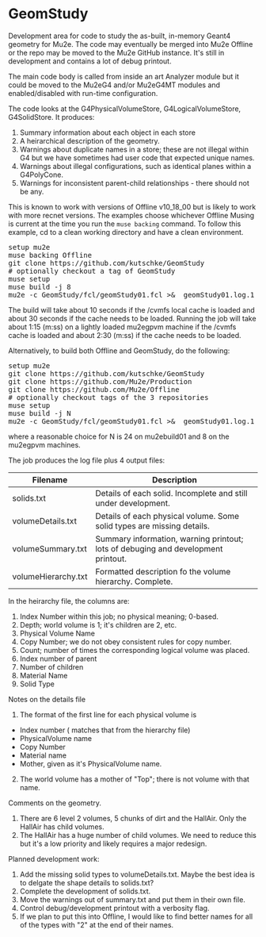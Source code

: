 # GeomStudy
Development area for code to study the as-built, in-memory Geant4 geometry for Mu2e.  The code may eventually be merged into Mu2e Offline or the repo may be moved to the Mu2e GitHub instance.
It's still in development and contains a lot of debug printout.

The main code body is called from inside an art Analyzer module but it could be moved to the Mu2eG4 and/or Mu2eG4MT modules and enabled/disabled with run-time configuration.

The code looks at the G4PhysicalVolumeStore, G4LogicalVolumeStore, G4SolidStore.  It produces:
1. Summary information about each object in each store
2. A heirarchical description of the geometry.
3. Warnings about duplicate names in a store; these are not illegal within G4 but we have sometimes had user code that expected unique names.
4. Warnings about illegal configurations, such as identical planes within a G4PolyCone.
5. Warnings for inconsistent parent-child relationships - there should not be any.

This is known to work with versions of Offline v10_18_00 but is likely to work with more recnet versions.
The examples choose whichever Offline Musing is current at the time you run the ```muse backing``` command.
To follow this example, cd to a clean working directory and have a clean environment.

<pre>
setup mu2e
muse backing Offline
git clone https://github.com/kutschke/GeomStudy
# optionally checkout a tag of GeomStudy
muse setup
muse build -j 8
mu2e -c GeomStudy/fcl/geomStudy01.fcl >&  geomStudy01.log.1
</pre>

The build will take about 10 seconds if the /cvmfs local cache is loaded and about 30 seconds if the cache needs to be loaded.
Running the job will take about 1:15 (m:ss) on a lightly loaded  mu2egpvm machine if the /cvmfs cache is loaded and about 2:30 (m:ss)
if the cache needs to be loaded.

Alternatively, to build both Offline and GeomStudy, do the following:
<pre>
setup mu2e
git clone https://github.com/kutschke/GeomStudy
git clone https://github.com/Mu2e/Production
git clone https://github.com/Mu2e/Offline
# optionally checkout tags of the 3 repositories
muse setup
muse build -j N
mu2e -c GeomStudy/fcl/geomStudy01.fcl >&  geomStudy01.log.1
</pre>

where a reasonable choice for N is 24 on mu2ebuild01 and 8 on the mu2egpvm machines.

The job produces the log file plus 4 output files:

| Filename | Description |
| --- | --- |
| solids.txt            | Details of each solid.  Incomplete and still under development. |
| volumeDetails.txt     | Details of each physical volume. Some solid types are missing details. |
| volumeSummary.txt     | Summary information, warning printout; lots of debuging and development printout. |
| volumeHierarchy.txt   | Formatted description fo the volume hierarchy.  Complete. |


In the heirarchy file, the columns are:

1. Index Number within this job; no physical meaning; 0-based.
2. Depth; world volume is 1; it's children are 2, etc.
3. Physical Volume Name
4. Copy Number; we do not obey consistent rules for copy number.
5. Count; number of times the corresponding logical volume was placed.
6. Index number of parent
7. Number of children
8. Material Name
9. Solid Type

Notes on the details file

1. The format of the first line for each physical volume is
  - Index number ( matches that from the hierarchy file)
  - PhysicalVolume name
  - Copy Number
  - Material name
  - Mother, given as it's PhysicalVolume name.
2. The world volume has a mother of "Top"; there is not volume with that name.

Comments on the geometry.

1. There are 6 level 2 volumes, 5 chunks of dirt and the HallAir.  Only the HallAir has child volumes.
2. The HallAir has a huge number of child volumes.  We need to reduce this but it's a low priority and likely requires a major redesign.

Planned development work:

1. Add the missing solid types to volumeDetails.txt.  Maybe the best idea is to delgate the shape details to solids.txt?
2. Complete the development of solids.txt.
3. Move the warnings out of summary.txt and put them in their own file.
4. Control debug/development printout with a verbosity flag.
5. If we plan to put this into Offline, I would like to find better names for all of the types with "2" at the end of their names.
